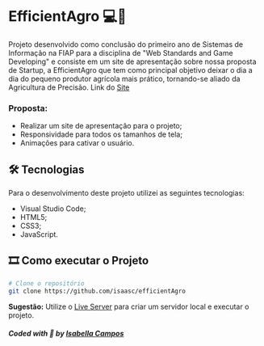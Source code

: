 # EfficientAgro 💻🌱

Projeto desenvolvido como conclusão do primeiro ano de Sistemas de Informação na FIAP para a disciplina de "Web Standards and Game Developing" e consiste em um site de apresentação sobre nossa proposta de Startup, a EfficientAgro que tem como principal objetivo deixar o dia a dia do pequeno produtor agrícola mais prático, tornando-se aliado da Agricultura de Precisão.
Link do [Site](https://isaasc.github.io/efficientAgro/)

### Proposta:
* Realizar um site de apresentação para o projeto;
* Responsividade para todos os tamanhos de tela;
* Animações para cativar o usuário.


## 🛠 Tecnologias
Para o desenvolvimento deste projeto utilizei as seguintes tecnologias:

* Visual Studio Code;
* HTML5;
* CSS3;
* JavaScript.

## 🎞️ Como executar o Projeto

```bash
# Clone o repositório
git clone https://github.com/isaasc/efficientAgro
```

**Sugestão:** Utilize o [Live Server](https://marketplace.visualstudio.com/items?itemName=ritwickdey.LiveServer) para criar um servidor local e executar o projeto.
<br>

##### Coded with 💜 by <a href="https://github.com/isaasc/">Isabella Campos</a>
